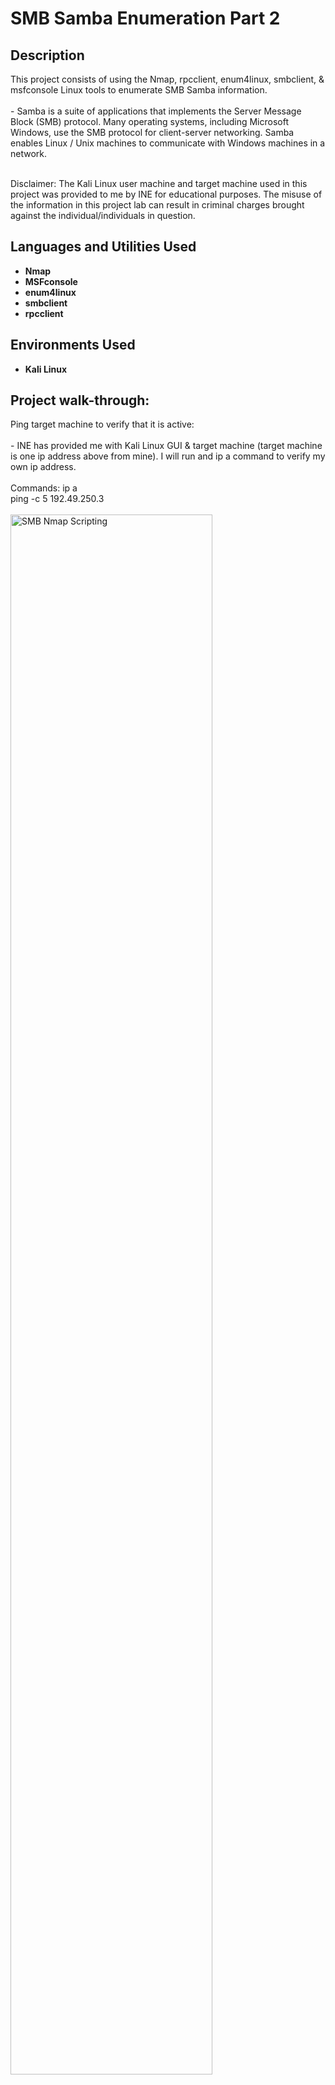 <h1>SMB Samba Enumeration Part 2</h1>


<h2>Description</h2>
This project consists of using the Nmap, rpcclient, enum4linux, smbclient, & msfconsole Linux tools to enumerate SMB Samba information. 
<br />
<br />
- Samba is a suite of applications that implements the Server Message Block (SMB) protocol. Many operating systems, including Microsoft Windows, use the SMB protocol for client-server networking. Samba enables Linux / Unix machines to communicate with Windows machines in a network.
<br />
<br />

Disclaimer: The Kali Linux user machine and target machine used in this project was provided to me by INE for educational purposes. The misuse of the information in this project lab can result in criminal charges brought against the individual/individuals in question.
<br />


<h2>Languages and Utilities Used</h2>

- <b>Nmap</b>
- <b>MSFconsole</b>
- <b>enum4linux</b>
- <b>smbclient</b>
- <b>rpcclient</b>


<h2>Environments Used </h2>

- <b>Kali Linux</b>

<h2>Project walk-through:</h2>

<p align="left">
Ping target machine to verify that it is active: <br/>
<br/>
- INE has provided me with Kali Linux GUI & target machine (target machine is one ip address above from mine).  I will run and ip a command to verify my own ip address. 
<br/>
<br/>
Commands: ip a
<br/>
ping -c 5 192.49.250.3
<br/>
<br/>
<img src="https://i.imgur.com/BsNS32w.png" height="80%" width="80%" alt="SMB Nmap Scripting" class="center"/>
<br />
<br />
<br />
<br />
<br />
<br />
<br />
Run an Nmap scan to check for open ports: <br/>
<br/>
- It looks like port 445 (SMB) is open. 
<br/>
<br/>
Command: nmap 192.49.250.3
<br/>
<br/>
<img src="https://i.imgur.com/8daTRtN.png" height="80%" width="80%" alt="SMB Nmap Scripting" class="center"/>
<br />
<br />
<br />
<br />
<br />
<br />
<br />
Run Nmap scan which will enumerate version information: <br/>
<br/>
- We can see that the nmap command below will check the version for port 445. It looks like port 445 is running Samba. 
<br/>
<br/>
Command: nmap 192.49.250.3 -p 445 -sV
<br/>
<br/>
<img src="https://i.imgur.com/ZkSOk7w.png" height="80%" width="80%" alt="SMB Nmap Scripting" class="center"/>
<br />
<br />
<br />
<br />
<br />
<br />
<br />
Run rpcclient command to check if a guest connection is allowed: <br/>
<br/>
- It looks like the connection successfully connected and it even shows us the OS version which is 6.1. 
<br/>
- In the command down below, -U "" means that the user does not have a username (guest/null session) and -N means that we will try to connect without a password. 
<br/>
<br/>
Command: rpcclient -U "" -N 192.49.250.3
<br/>
<br/>
<img src="https://i.imgur.com/Whh2sDy.png" height="80%" width="80%" alt="SMB Nmap Scripting" class="center"/>
<br />
<br />
<br />
<br />
<br />
<br />
<br />
Use the enum4linux tool to enumerate information about the SMB server: <br/>
<br/>
- We can use -h with any tool to get "help" and know how a tool can be used (example below). 
<br/>
- We can see Target info, Workgroup/Domain name, Null session check, & OS info. 
<br/>
<br/>
Commands: enum4linux -h
<br/>
enum4linux -o 192.49.250.3
<br/>
<br/>
<img src="https://i.imgur.com/SWD3Ez2.png" height="80%" width="80%" alt="SMB Nmap Scripting" class="center"/>
<br />
<img src="https://i.imgur.com/lYw4SnP.png" height="80%" width="80%" alt="SMB Nmap Scripting" class="center"/>
<br />
<br />
<br />
<br />
<br />
<br />
<br />
Use the smbclient tool to list shares: <br/>
<br/>
- We can see a list of shares for public, john, aisha, emma, everyone, and IPC$ (null session).
<br/>
<br/>
Commands: smbclient -L 192.49.250.3
<br/>
<br/>
<img src="https://i.imgur.com/jSOZk0V.png" height="80%" width="80%" alt="SMB Nmap Scripting" class="center"/>
<br />
<br />
<br />
<br />
<br />
<br />
<br />



</p>
